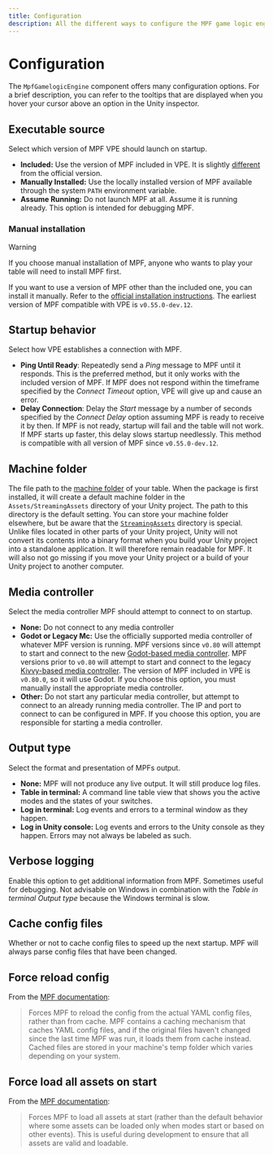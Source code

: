 ```yaml
---
title: Configuration
description: All the different ways to configure the MPF game logic engine
---
```


# Configuration

The `MpfGamelogicEngine` component offers many configuration options. For a
brief description, you can refer to the tooltips that are displayed when you
hover your cursor above an option in the Unity inspector.

## Executable source

Select which version of MPF VPE should launch on startup.

- **Included:** Use the version of MPF included in VPE. It is slightly
  [different](technical-details.md#included-mpf-binaries) from the official
  version.
- **Manually Installed:** Use the locally installed version of MPF available
  through the system `PATH` environment variable.
- **Assume Running:** Do not launch MPF at all. Assume it is running already.
  This option is intended for debugging MPF.

### Manual installation

> [!WARNING]
>
> If you choose manual installation of MPF, anyone who wants to play your table
> will need to install MPF first.

If you want to use a version of MPF other than the included one, you can install
it manually. Refer to the
[official installation instructions](https://missionpinball.org/latest/install/).
The earliest version of MPF compatible with VPE is `v0.55.0-dev.12`.

## Startup behavior

Select how VPE establishes a connection with MPF.

- **Ping Until Ready**: Repeatedly send a _Ping_ message to MPF until it
  responds. This is the preferred method, but it only works with the included
  version of MPF. If MPF does not respond within the timeframe specified by the
  _Connect Timeout_ option, VPE will give up and cause an error.
- **Delay Connection**: Delay the _Start_ message by a number of seconds
  specified by the _Connect Delay_ option assuming MPF is ready to receive it by
  then. If MPF is not ready, startup will fail and the table will not work. If
  MPF starts up faster, this delay slows startup needlessly. This method is
  compatible with all version of MPF since `v0.55.0-dev.12`.

## Machine folder

The file path to the
[machine folder](https://missionpinball.org/latest/tutorial/2_creating_a_new_machine/)
of your table. When the package is first installed, it will create a default
machine folder in the `Assets/StreamingAssets` directory of your Unity project.
The path to this directory is the default setting. You can store your machine
folder elsewhere, but be aware that the
[`StreamingAssets`](https://docs.unity3d.com/Manual/StreamingAssets.html)
directory is special. Unlike files located in other parts of your Unity project,
Unity will not convert its contents into a binary format when you build your
Unity project into a standalone application. It will therefore remain readable
for MPF. It will also not go missing if you move your Unity project or a build
of your Unity project to another computer.

## Media controller

Select the media controller MPF should attempt to connect to on startup.

- **None:** Do not connect to any media controller
- **Godot or Legacy Mc:** Use the officially supported media controller of
  whatever MPF version is running. MPF versions since `v0.80` will attempt to
  start and connect to the new
  [Godot-based media controller](https://missionpinball.org/latest/gmc/). MPF
  versions prior to `v0.80` will attempt to start and connect to the legacy
  [Kivvy-based media controller](https://missionpinball.org/latest/mc/). The
  version of MPF included in VPE is `v0.80.0`, so it will use Godot. If you
  choose this option, you must manually install the appropriate media
  controller.
- **Other:** Do not start any particular media controller, but attempt to
  connect to an already running media controller. The IP and port to connect to
  can be configured in MPF. If you choose this option, you are responsible for
  starting a media controller.

## Output type

Select the format and presentation of MPFs output.

- **None:** MPF will not produce any live output. It will still produce log
  files.
- **Table in terminal:** A command line table view that shows you the active
  modes and the states of your switches.
- **Log in terminal:** Log events and errors to a terminal window as they
  happen.
- **Log in Unity console:** Log events and errors to the Unity console as they
  happen. Errors may not always be labeled as such.

## Verbose logging

Enable this option to get additional information from MPF. Sometimes useful for
debugging. Not advisable on Windows in combination with the _Table in terminal_
_Output type_ because the Windows terminal is slow.

## Cache config files

Whether or not to cache config files to speed up the next startup. MPF will
always parse config files that have been changed.

## Force reload config

From the
[MPF documentation](https://missionpinball.org/latest/running/commands/game/):

> Forces MPF to reload the config from the actual YAML config files, rather than
> from cache. MPF contains a caching mechanism that caches YAML config files,
> and if the original files haven't changed since the last time MPF was run, it
> loads them from cache instead. Cached files are stored in your machine's temp
> folder which varies depending on your system.

## Force load all assets on start

From the
[MPF documentation](https://missionpinball.org/latest/running/commands/game/):

> Forces MPF to load all assets at start (rather than the default behavior where
> some assets can be loaded only when modes start or based on other events).
> This is useful during development to ensure that all assets are valid and
> loadable.
